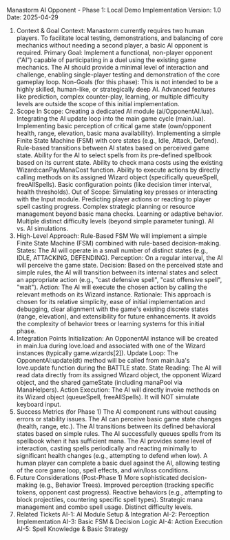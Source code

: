 Manastorm AI Opponent - Phase 1: Local Demo Implementation
Version: 1.0
Date: 2025-04-29
1. Context & Goal
Context: Manastorm currently requires two human players. To facilitate local testing, demonstrations, and balancing of core mechanics without needing a second player, a basic AI opponent is required.
Primary Goal: Implement a functional, non-player opponent ("AI") capable of participating in a duel using the existing game mechanics. The AI should provide a minimal level of interaction and challenge, enabling single-player testing and demonstration of the core gameplay loop.
Non-Goals (for this phase): This is not intended to be a highly skilled, human-like, or strategically deep AI. Advanced features like prediction, complex counter-play, learning, or multiple difficulty levels are outside the scope of this initial implementation.
2. Scope
In Scope:
Creating a dedicated AI module (ai/OpponentAI.lua).
Integrating the AI update loop into the main game cycle (main.lua).
Implementing basic perception of critical game state (own/opponent health, range, elevation, basic mana availability).
Implementing a simple Finite State Machine (FSM) with core states (e.g., Idle, Attack, Defend).
Rule-based transitions between AI states based on perceived game state.
Ability for the AI to select spells from its pre-defined spellbook based on its current state.
Ability to check mana costs using the existing Wizard:canPayManaCost function.
Ability to execute actions by directly calling methods on its assigned Wizard object (specifically queueSpell, freeAllSpells).
Basic configuration points (like decision timer interval, health thresholds).
Out of Scope:
Simulating key presses or interacting with the Input module.
Predicting player actions or reacting to player spell casting progress.
Complex strategic planning or resource management beyond basic mana checks.
Learning or adaptive behavior.
Multiple distinct difficulty levels (beyond simple parameter tuning).
AI vs. AI simulations.
3. High-Level Approach: Rule-Based FSM
We will implement a simple Finite State Machine (FSM) combined with rule-based decision-making.
States: The AI will operate in a small number of distinct states (e.g., IDLE, ATTACKING, DEFENDING).
Perception: On a regular interval, the AI will perceive the game state.
Decision: Based on the perceived state and simple rules, the AI will transition between its internal states and select an appropriate action (e.g., "cast defensive spell", "cast offensive spell", "wait").
Action: The AI will execute the chosen action by calling the relevant methods on its Wizard instance.
Rationale: This approach is chosen for its relative simplicity, ease of initial implementation and debugging, clear alignment with the game's existing discrete states (range, elevation), and extensibility for future enhancements. It avoids the complexity of behavior trees or learning systems for this initial phase.
4. Integration Points
Initialization: An OpponentAI instance will be created in main.lua during love.load and associated with one of the Wizard instances (typically game.wizards[2]).
Update Loop: The OpponentAI:update(dt) method will be called from main.lua's love.update function during the BATTLE state.
State Reading: The AI will read data directly from its assigned Wizard object, the opponent Wizard object, and the shared gameState (including manaPool via ManaHelpers).
Action Execution: The AI will directly invoke methods on its Wizard object (queueSpell, freeAllSpells). It will NOT simulate keyboard input.
5. Success Metrics (for Phase 1)
The AI component runs without causing errors or stability issues.
The AI can perceive basic game state changes (health, range, etc.).
The AI transitions between its defined behavioral states based on simple rules.
The AI successfully queues spells from its spellbook when it has sufficient mana.
The AI provides some level of interaction, casting spells periodically and reacting minimally to significant health changes (e.g., attempting to defend when low).
A human player can complete a basic duel against the AI, allowing testing of the core game loop, spell effects, and win/loss conditions.
6. Future Considerations (Post-Phase 1)
More sophisticated decision-making (e.g., Behavior Trees).
Improved perception (tracking specific tokens, opponent cast progress).
Reactive behaviors (e.g., attempting to block projectiles, countering specific spell types).
Strategic mana management and combo spell usage.
Distinct difficulty levels.
7. Related Tickets
AI-1: AI Module Setup & Integration
AI-2: Perception Implementation
AI-3: Basic FSM & Decision Logic
AI-4: Action Execution
AI-5: Spell Knowledge & Basic Strategy